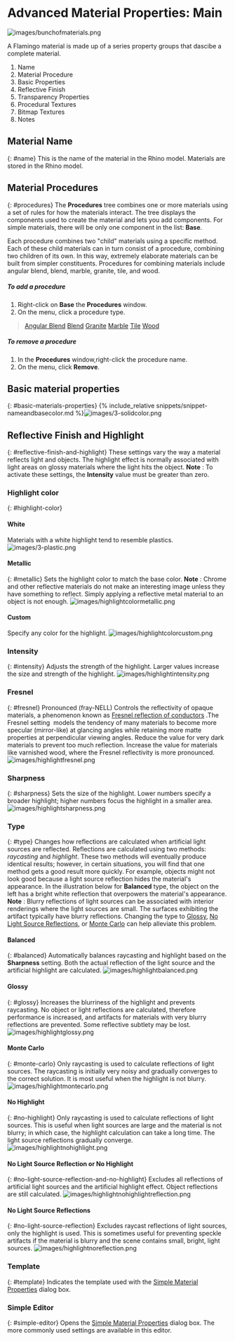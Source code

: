---
---


# Advanced Material Properties: Main
![images/bunchofmaterials.png](images/bunchofmaterials.png)

A Flamingo material is made up of a series property groups that dascibe a complete material.

<!-- TODONotes: We need an diagram describing the Proceedure Hirarchyarchy. -->
 1. Name
 1. Material Procedure
 1. Basic Properties
 1. Reflective Finish
 1. Transparency Properties
 1. Procedural Textures
 1. Bitmap Textures
 1. Notes

 ## Material Name
 {: #name}
 This is the name of the material in the Rhino model.  Materials are stored in the Rhino model.

 ## Material Procedures
{: #procedures}
The **Procedures** tree combines one or more materials using a set of rules for how the materials interact. The tree displays the components used to create the material and lets you add components. For simple materials, there will be only one component in the list: **Base**.

Each procedure combines two &quot;child&quot; materials using a specific method. Each of these child materials can in turn consist of a procedure, combining two children of its own. In this way, extremely elaborate materials can be built from simpler constituents. Procedures for combining materials include angular blend, blend, marble, granite, tile, and wood.

<!-- TODONotes: We need an diagram describing the Proceedure Hirarchyarchy. -->

##### To add a procedure
1. Right-click on **Base** the **Procedures** window.
1. On the menu, click a procedure type.
> [Angular Blend](procedural-materials.html#angular-blend) 
> [Blend](procedural-materials.html#blend) 
> [Granite](procedural-materials.html#granite) 
> [Marble](procedural-materials.html#marble) 
> [Tile](procedural-materials.html#tile) 
> [Wood](procedural-materials.html#wood) 

##### To remove a procedure
 1. In the **Procedures** window,right-click the procedure name.
 2. On the menu, click **Remove**.

## Basic material properties
{: #basic-materials-properties}
{% include_relative snippets/snippet-nameandbasecolor.md %}![images/3-solidcolor.png](images/3-solidcolor.png)

## Reflective Finish and Highlight
{: #reflective-finish-and-highlight}
These settings vary the way a material reflects light and objects. The highlight effect is normally associated with light areas on glossy materials where the light hits the object.
 **Note** : To activate these settings, the **Intensity** value must be greater than zero.

### Highlight color
{: #highlight-color}

#### White
Materials with a white highlight tend to resemble plastics.
![images/3-plastic.png](images/3-plastic.png)

#### Metallic
{: #metallic}
Sets the highlight color to match the base color.
 **Note** : Chrome and other reflective materials do not make an interesting image unless they have something to reflect. Simply applying a reflective metal material to an object is not enough.
![images/highlightcolormetallic.png](images/highlightcolormetallic.png)

#### Custom
Specify any color for the highlight.
![images/highlightcolorcustom.png](images/highlightcolorcustom.png)

### Intensity
{: #intensity}
Adjusts the strength of the highlight. Larger values increase the size and strength of the highlight.
![images/highlightintensity.png](images/highlightintensity.png)

### Fresnel
{: #fresnel}
Pronounced (fray-NELL) Controls the reflectivity of opaque materials, a phenomenon known as [Fresnel reflection of conductors](http://en.wikipedia.org/wiki/Fresnel_equations) .The Fresnel setting &#160;models the tendency of many materials to become more specular (mirror-like) at glancing angles while retaining more matte properties at perpendicular viewing angles.
Reduce the value for very dark materials to prevent too much reflection.&#160;Increase the value for materials like varnished wood, where the Fresnel reflectivity is more pronounced.
![images/highlightfresnel.png](images/highlightfresnel.png)

### Sharpness
{: #sharpness}
Sets the size of the highlight. Lower numbers specify a broader highlight; higher numbers focus the highlight in a smaller area.
![images/highlightsharpness.png](images/highlightsharpness.png)

### Type
{: #type}
Changes how reflections are calculated when artificial light sources are reflected.
Reflections are calculated using two methods: *raycasting* and *highlight*. These two methods will eventually produce identical results; however, in certain situations, you will find that one method gets a good result more quickly. For example, objects might not look good because a light source reflection hides the material's appearance.
In the illustration below for **Balanced** type, the object on the left has a bright white reflection that overpowers the material's appearance.
 **Note** : Blurry reflections of light sources can be associated with interior renderings where the light sources are small. The surfaces exhibiting the artifact typically have blurry reflections. Changing the type to [Glossy](advanced-material-properties-main.html#glossy), [No Light Source Reflections](advanced-material-properties-main.html#no-light-source-reflection), or [Monte Carlo](advanced-material-properties-main.html#monte-carlo) can help alleviate this problem.

#### Balanced
{: #balanced}
Automatically balances raycasting and highlight based on the **Sharpness** setting. Both the actual reflection of the light source and the artificial highlight are calculated.
![images/highlightbalanced.png](images/highlightbalanced.png)

#### Glossy
{: #glossy}
Increases the blurriness of the highlight and prevents raycasting. No object or light reflections are calculated, therefore performance is increased, and artifacts for materials with very blurry reflections are prevented. Some reflective subtlety may be lost.
![images/highlightglossy.png](images/highlightglossy.png)

#### Monte Carlo
{: #monte-carlo}
Only raycasting is used to calculate reflections of light sources. The raycasting is initially very noisy and gradually converges to the correct solution. It is most useful when the highlight is not blurry.
![images/highlightmontecarlo.png](images/highlightmontecarlo.png)

#### No Highlight
{: #no-highlight}
Only raycasting is used to calculate reflections of light sources. This is useful when light sources are large and the material is not blurry; in which case, the highlight calculation can take a long time. The light source reflections gradually converge.
![images/highlightnohighlight.png](images/highlightnohighlight.png)

#### No Light Source Reflection or No Highlight
{: #no-light-source-reflection-and-no-highlight}
Excludes all reflections of artificial light sources and the artificial highlight effect. Object reflections are still calculated.
![images/highlightnohighlightreflection.png](images/highlightnohighlightreflection.png)

#### No Light Source Reflections
{: #no-light-source-reflection}
Excludes raycast reflections of light sources, only the highlight is used. This is sometimes useful for preventing speckle artifacts if the material is blurry and the scene contains small, bright, light sources.
![images/highlightnoreflection.png](images/highlightnoreflection.png)

### Template
{: #template}
Indicates the template used with the [Simple Material Properties](simple-material-properties.html) dialog box.

### Simple Editor
{: #simple-editor}
Opens the [Simple Material Properties](simple-material-properties.html) dialog box. The more commonly used settings are available in this editor.

